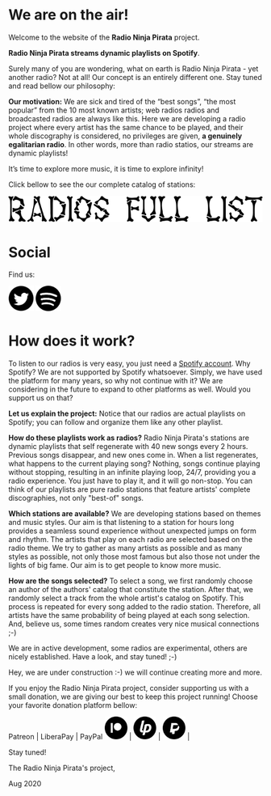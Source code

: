# We are on the air!

Welcome to the website of the **Radio Ninja Pirata** project.

**Radio Ninja Pirata streams dynamic playlists on Spotify**.

Surely many of you are wondering, what on earth is Radio Ninja Pirata - yet another radio? Not at all! Our concept is an entirely different one. Stay tuned and read bellow our philosophy:

**Our motivation:** We are sick and tired of the “best songs”, “the most popular” from the 10 most known artists; web radios radios and broadcasted radios are always like this. Here we are developing a radio project where every artist has the same chance to be played, and their whole discography is considered, no privileges are given, **a genuinely egalitarian radio**. In other words, more than radio statios, our streams are dynamic playlists!

It’s time to explore more music, it is time to explore infinity!

Click bellow to see the our complete catalog of stations:

<a href="radios.html"><img src="assets/radios_button.png" alt="radiobutton" /></a>

# Social

Find us:

<a href="https://twitter.com/RNinjaPirata" target="_blank"><img src="assets/twitter_button.png" alt="twitter" height="50" width="50" /></a> <a href="https://open.spotify.com/user/pagbz485dhfowwiza5wc9cwh8?si=XVuH5a3NQ8Ohft-yPC5XBA" target="_blank"><img src="assets/spotify_button.png" alt="spotify" height="50" width="50" /></a>

# How does it work?

To listen to our radios is very easy, you just need a [Spotify account](https://www.spotify.com). Why Spotify? We are not supported by Spotify whatsoever. Simply, we have used the platform for many years, so why not continue with it? We are considering in the future to expand to other platforms as well. Would you support us on that?

**Let us explain the project:** Notice that our radios are actual playlists on Spotify; you can follow and organize them like any other playlist.

**How do these playlists work as radios?** Radio Ninja Pirata's stations are dynamic playlists that self regenerate with 40 new songs every 2 hours. Previous songs disappear, and new ones come in. When a list regenerates, what happens to the current playing song? Nothing, songs continue playing without stopping, resulting in an infinite playing loop, 24/7, providing you a radio experience. You just have to play it, and it will go non-stop. You can think of our playlists are pure radio stations that feature artists' complete discographies, not only "best-of" songs.

**Which stations are available?** We are developing stations based on themes and music styles. Our aim is that listening to a station for hours long provides a seamless sound experience without unexpected jumps on form and rhythm. The artists that play on each radio are selected based on the radio theme. We try to gather as many artists as possible and as many styles as possible, not only those most famous but also those not under the lights of big fame. Our aim is to get people to know more music.

**How are the songs selected?** To select a song, we first randomly choose an author of the authors' catalog that constitute the station. After that, we randomly select a track from the whole artist's catalog on Spotify. This process is repeated for every song added to the radio station. Therefore, all artists have the same probability of being played at each song selection. And, believe us, some times random creates very nice musical connections ;-)

We are in active development, some radios are experimental, others are nicely established. Have a look, and stay tuned! ;-)

Hey, we are under construction :-) we will continue creating more and more.

If you enjoy the Radio Ninja Pirata project, consider supporting us with a small donation, we are giving our best to keep this project running! Choose your favorite donation platform bellow:

 Patreon | LiberaPay | PayPal
<a href="https://www.patreon.com/radioninjapirata" target="_blank"><img src="assets/patreon_black_logo_500x500.png" alt="patreon" height="45" width="45" /></a> | <a href="https://liberapay.com/RadioNinjaPirata/donate" target="_blank"><img src="assets/liberapay_logo_500x500.png" alt="liberapay" height="45" width="45" /></a> | <a href="https://www.paypal.com/cgi-bin/webscr?cmd=_s-xclick&hosted_button_id=TWGZ3KKDLEDUE&source=url" target="_blank"><img src="assets/paypal_black_logo_500x500.png" alt="paypal" height="45" width="45" /></a> |

Stay tuned!

The Radio Ninja Pirata's project,

Aug 2020
